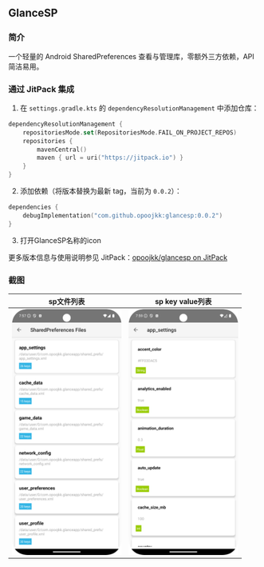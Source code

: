 ## GlanceSP

### 简介
一个轻量的 Android SharedPreferences 查看与管理库，零额外三方依赖，API 简洁易用。

### 通过 JitPack 集成
1) 在 `settings.gradle.kts` 的 `dependencyResolutionManagement` 中添加仓库：
```kotlin
dependencyResolutionManagement {
	repositoriesMode.set(RepositoriesMode.FAIL_ON_PROJECT_REPOS)
	repositories {
		mavenCentral()
		maven { url = uri("https://jitpack.io") }
	}
}
```

2) 添加依赖（将版本替换为最新 tag，当前为 `0.0.2`）：
```kotlin
dependencies {
	debugImplementation("com.github.opoojkk:glancesp:0.0.2")
}
```

3) 打开GlanceSP名称的icon

更多版本信息与使用说明参见 JitPack：[opoojkk/glancesp on JitPack](https://jitpack.io/#opoojkk/glancesp)


### 截图

| sp文件列表 | sp key value列表 |
| --- | --- |
| <img src="screenshots/Screenshot_20250925_075732.png" alt="sp文件列表" width="220" /> | <img src="screenshots/Screenshot_20250925_075932.png" alt="sp key value列表" width="220" /> |
